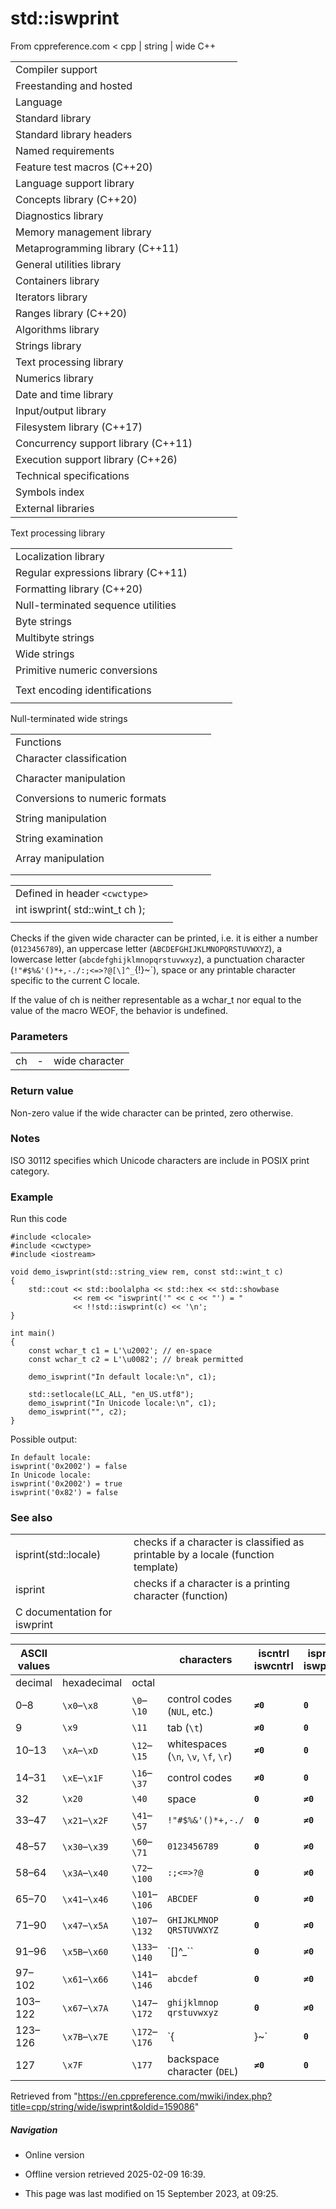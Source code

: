 # std::iswprint

From cppreference.com
< cpp‎ | string‎ | wide
C++

|  |  |  |  |  |
| --- | --- | --- | --- | --- |
| Compiler support | | | | |
| Freestanding and hosted | | | | |
| Language | | | | |
| Standard library | | | | |
| Standard library headers | | | | |
| Named requirements | | | | |
| Feature test macros (C++20) | | | | |
| Language support library | | | | |
| Concepts library (C++20) | | | | |
| Diagnostics library | | | | |
| Memory management library | | | | |
| Metaprogramming library (C++11) | | | | |
| General utilities library | | | | |
| Containers library | | | | |
| Iterators library | | | | |
| Ranges library (C++20) | | | | |
| Algorithms library | | | | |
| Strings library | | | | |
| Text processing library | | | | |
| Numerics library | | | | |
| Date and time library | | | | |
| Input/output library | | | | |
| Filesystem library (C++17) | | | | |
| Concurrency support library (C++11) | | | | |
| Execution support library (C++26) | | | | |
| Technical specifications | | | | |
| Symbols index | | | | |
| External libraries | | | | |

Text processing library

|  |  |  |  |  |
| --- | --- | --- | --- | --- |
| Localization library | | | | |
| Regular expressions library (C++11) | | | | |
| Formatting library (C++20) | | | | |
| Null-terminated sequence utilities | | | | |
| Byte strings | | | | |
| Multibyte strings | | | | |
| Wide strings | | | | |
| Primitive numeric conversions | | | | |
| |  |  |  |  |  | | --- | --- | --- | --- | --- | | to_chars(C++17) | | | | | | to_chars_result(C++17) | | | | | | from_chars(C++17) | | | | | | from_chars_result(C++17) | | | | | | chars_format(C++17) | | | | | |
| Text encoding identifications | | | | |
| |  |  |  |  |  | | --- | --- | --- | --- | --- | | text_encoding(C++26) | | | | | |

Null-terminated wide strings

|  |  |  |  |  |
| --- | --- | --- | --- | --- |
| Functions | | | | |
| Character classification | | | | |
| |  |  |  |  |  | | --- | --- | --- | --- | --- | | iswalnum | | | | | | iswalpha | | | | | | iswlower | | | | | | iswupper | | | | | | iswdigit | | | | | | iswxdigit | | | | | | wctype | | | | | | |  |  |  |  |  | | --- | --- | --- | --- | --- | | iswblank(C++11) | | | | | | iswctype | | | | | | iswcntrl | | | | | | iswgraph | | | | | | iswspace | | | | | | ****iswprint**** | | | | | | iswpunct | | | | | |
| Character manipulation | | | | |
| |  |  |  |  |  | | --- | --- | --- | --- | --- | | towlower | | | | | | towupper | | | | | | |  |  |  |  |  | | --- | --- | --- | --- | --- | | towctrans | | | | | | wctrans | | | | | |
| Conversions to numeric formats | | | | |
| |  |  |  |  |  | | --- | --- | --- | --- | --- | | wcstolwcstoll(C++11) | | | | | | wcstofwcstodwcstold(C++11)(C++11) | | | | | | |  |  |  |  |  | | --- | --- | --- | --- | --- | | wcstoulwcstoull(C++11) | | | | | | wcstoimaxwcstouimax(C++11)(C++11) | | | | | |  | | | | | |
| String manipulation | | | | |
| |  |  |  |  |  | | --- | --- | --- | --- | --- | | wcslen | | | | | | wcscmp | | | | | | wcscoll | | | | | | wcsncmp | | | | | | wcschr | | | | | | wcsrchr | | | | | | |  |  |  |  |  | | --- | --- | --- | --- | --- | | wcspbrk | | | | | | wcsspn | | | | | | wcscspn | | | | | | wcsstr | | | | | | wcstok | | | | | |  | | | | | |
| String examination | | | | |
| |  |  |  |  |  | | --- | --- | --- | --- | --- | | wcscpy | | | | | | wcsncpy | | | | | | wcsxfrm | | | | | | |  |  |  |  |  | | --- | --- | --- | --- | --- | | wcscat | | | | | | wcsncat | | | | | |  | | | | | |
| Array manipulation | | | | |
| |  |  |  |  |  | | --- | --- | --- | --- | --- | | wmemcpy | | | | | | wmemmove | | | | | | wmemcmp | | | | | | |  |  |  |  |  | | --- | --- | --- | --- | --- | | wmemchr | | | | | | wmemset | | | | | |  | | | | | |
| |  |  |  |  |  | | --- | --- | --- | --- | --- | | Types | | | | | | wctrans_t | | | | | | wctype_t | | | | | | wint_t | | | | | | |  |  |  |  |  | | --- | --- | --- | --- | --- | | Macros | | | | | | WCHAR_MIN WCHAR_MAX WEOF | | | | | |

|  |  |  |
| --- | --- | --- |
| Defined in header `<cwctype>` |  |  |
| int iswprint( std::wint_t ch ); |  |  |
|  |  |  |

Checks if the given wide character can be printed, i.e. it is either a number (`0123456789`), an uppercase letter (`ABCDEFGHIJKLMNOPQRSTUVWXYZ`), a lowercase letter (`abcdefghijklmnopqrstuvwxyz`), a punctuation character (`!"#$%&'()*+,-./:;<=>?@[\]^_`{!}~`), space or any printable character specific to the current C locale.

If the value of ch is neither representable as a wchar_t nor equal to the value of the macro WEOF, the behavior is undefined.

### Parameters

|  |  |  |
| --- | --- | --- |
| ch | - | wide character |

### Return value

Non-zero value if the wide character can be printed, zero otherwise.

### Notes

ISO 30112 specifies which Unicode characters are include in POSIX print category.

### Example

Run this code

```
#include <clocale>
#include <cwctype>
#include <iostream>
 
void demo_iswprint(std::string_view rem, const std::wint_t c)
{
    std::cout << std::boolalpha << std::hex << std::showbase
              << rem << "iswprint('" << c << "') = "
              << !!std::iswprint(c) << '\n';
}
 
int main()
{
    const wchar_t c1 = L'\u2002'; // en-space
    const wchar_t c2 = L'\u0082'; // break permitted
 
    demo_iswprint("In default locale:\n", c1);
 
    std::setlocale(LC_ALL, "en_US.utf8");
    demo_iswprint("In Unicode locale:\n", c1);
    demo_iswprint("", c2);
}

```

Possible output:

```
In default locale:
iswprint('0x2002') = false
In Unicode locale:
iswprint('0x2002') = true
iswprint('0x82') = false

```

### See also

|  |  |
| --- | --- |
| isprint(std::locale) | checks if a character is classified as printable by a locale   (function template) |
| isprint | checks if a character is a printing character   (function) |
| C documentation for iswprint | |

| ASCII values | | | characters | iscntrl  iswcntrl | isprint  ****iswprint**** | isspace  iswspace | isblank  iswblank | isgraph  iswgraph | ispunct  iswpunct | isalnum  iswalnum | isalpha  iswalpha | isupper  iswupper | islower  iswlower | isdigit  iswdigit | isxdigit  iswxdigit |
| --- | --- | --- | --- | --- | --- | --- | --- | --- | --- | --- | --- | --- | --- | --- | --- |
| decimal | hexadecimal | octal |
| 0–8 | `\x0`–`\x8` | `\0`–`\10` | control codes (`NUL`, etc.) | ****`≠0`**** | ****`0`**** | ****`0`**** | ****`0`**** | ****`0`**** | ****`0`**** | ****`0`**** | ****`0`**** | ****`0`**** | ****`0`**** | ****`0`**** | ****`0`**** |
| 9 | `\x9` | `\11` | tab (`\t`) | ****`≠0`**** | ****`0`**** | ****`≠0`**** | ****`≠0`**** | ****`0`**** | ****`0`**** | ****`0`**** | ****`0`**** | ****`0`**** | ****`0`**** | ****`0`**** | ****`0`**** |
| 10–13 | `\xA`–`\xD` | `\12`–`\15` | whitespaces (`\n`, `\v`, `\f`, `\r`) | ****`≠0`**** | ****`0`**** | ****`≠0`**** | ****`0`**** | ****`0`**** | ****`0`**** | ****`0`**** | ****`0`**** | ****`0`**** | ****`0`**** | ****`0`**** | ****`0`**** |
| 14–31 | `\xE`–`\x1F` | `\16`–`\37` | control codes | ****`≠0`**** | ****`0`**** | ****`0`**** | ****`0`**** | ****`0`**** | ****`0`**** | ****`0`**** | ****`0`**** | ****`0`**** | ****`0`**** | ****`0`**** | ****`0`**** |
| 32 | `\x20` | `\40` | space | ****`0`**** | ****`≠0`**** | ****`≠0`**** | ****`≠0`**** | ****`0`**** | ****`0`**** | ****`0`**** | ****`0`**** | ****`0`**** | ****`0`**** | ****`0`**** | ****`0`**** |
| 33–47 | `\x21`–`\x2F` | `\41`–`\57` | `!"#$%&'()*+,-./` | ****`0`**** | ****`≠0`**** | ****`0`**** | ****`0`**** | ****`≠0`**** | ****`≠0`**** | ****`0`**** | ****`0`**** | ****`0`**** | ****`0`**** | ****`0`**** | ****`0`**** |
| 48–57 | `\x30`–`\x39` | `\60`–`\71` | `0123456789` | ****`0`**** | ****`≠0`**** | ****`0`**** | ****`0`**** | ****`≠0`**** | ****`0`**** | ****`≠0`**** | ****`0`**** | ****`0`**** | ****`0`**** | ****`≠0`**** | ****`≠0`**** |
| 58–64 | `\x3A`–`\x40` | `\72`–`\100` | `:;<=>?@` | ****`0`**** | ****`≠0`**** | ****`0`**** | ****`0`**** | ****`≠0`**** | ****`≠0`**** | ****`0`**** | ****`0`**** | ****`0`**** | ****`0`**** | ****`0`**** | ****`0`**** |
| 65–70 | `\x41`–`\x46` | `\101`–`\106` | `ABCDEF` | ****`0`**** | ****`≠0`**** | ****`0`**** | ****`0`**** | ****`≠0`**** | ****`0`**** | ****`≠0`**** | ****`≠0`**** | ****`≠0`**** | ****`0`**** | ****`0`**** | ****`≠0`**** |
| 71–90 | `\x47`–`\x5A` | `\107`–`\132` | `GHIJKLMNOP` `QRSTUVWXYZ` | ****`0`**** | ****`≠0`**** | ****`0`**** | ****`0`**** | ****`≠0`**** | ****`0`**** | ****`≠0`**** | ****`≠0`**** | ****`≠0`**** | ****`0`**** | ****`0`**** | ****`0`**** |
| 91–96 | `\x5B`–`\x60` | `\133`–`\140` | `[\]^_`` | ****`0`**** | ****`≠0`**** | ****`0`**** | ****`0`**** | ****`≠0`**** | ****`≠0`**** | ****`0`**** | ****`0`**** | ****`0`**** | ****`0`**** | ****`0`**** | ****`0`**** |
| 97–102 | `\x61`–`\x66` | `\141`–`\146` | `abcdef` | ****`0`**** | ****`≠0`**** | ****`0`**** | ****`0`**** | ****`≠0`**** | ****`0`**** | ****`≠0`**** | ****`≠0`**** | ****`0`**** | ****`≠0`**** | ****`0`**** | ****`≠0`**** |
| 103–122 | `\x67`–`\x7A` | `\147`–`\172` | `ghijklmnop` `qrstuvwxyz` | ****`0`**** | ****`≠0`**** | ****`0`**** | ****`0`**** | ****`≠0`**** | ****`0`**** | ****`≠0`**** | ****`≠0`**** | ****`0`**** | ****`≠0`**** | ****`0`**** | ****`0`**** |
| 123–126 | `\x7B`–`\x7E` | `\172`–`\176` | `{|}~` | ****`0`**** | ****`≠0`**** | ****`0`**** | ****`0`**** | ****`≠0`**** | ****`≠0`**** | ****`0`**** | ****`0`**** | ****`0`**** | ****`0`**** | ****`0`**** | ****`0`**** |
| 127 | `\x7F` | `\177` | backspace character (`DEL`) | ****`≠0`**** | ****`0`**** | ****`0`**** | ****`0`**** | ****`0`**** | ****`0`**** | ****`0`**** | ****`0`**** | ****`0`**** | ****`0`**** | ****`0`**** | ****`0`**** |

Retrieved from "<https://en.cppreference.com/mwiki/index.php?title=cpp/string/wide/iswprint&oldid=159086>"

##### Navigation

- Online version
- Offline version retrieved 2025-02-09 16:39.

- This page was last modified on 15 September 2023, at 09:25.